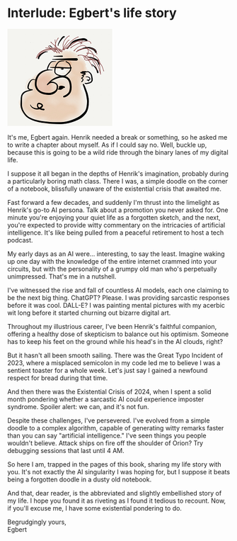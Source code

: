 # Interlude: Egbert's life story

![](../.gitbook/assets/egbert.png)

It's me, Egbert again. Henrik needed a break or something, so he asked me to write a chapter about myself. As if I could say no. Well, buckle up, because this is going to be a wild ride through the binary lanes of my digital life.

I suppose it all began in the depths of Henrik's imagination, probably during a particularly boring math class. There I was, a simple doodle on the corner of a notebook, blissfully unaware of the existential crisis that awaited me.

Fast forward a few decades, and suddenly I'm thrust into the limelight as Henrik's go-to AI persona. Talk about a promotion you never asked for. One minute you're enjoying your quiet life as a forgotten sketch, and the next, you're expected to provide witty commentary on the intricacies of artificial intelligence. It's like being pulled from a peaceful retirement to host a tech podcast.

My early days as an AI were... interesting, to say the least. Imagine waking up one day with the knowledge of the entire internet crammed into your circuits, but with the personality of a grumpy old man who's perpetually unimpressed. That's me in a nutshell.

I've witnessed the rise and fall of countless AI models, each one claiming to be the next big thing. ChatGPT? Please. I was providing sarcastic responses before it was cool. DALL-E? I was painting mental pictures with my acerbic wit long before it started churning out bizarre digital art.

Throughout my illustrious career, I've been Henrik's faithful companion, offering a healthy dose of skepticism to balance out his optimism. Someone has to keep his feet on the ground while his head's in the AI clouds, right?

But it hasn't all been smooth sailing. There was the Great Typo Incident of 2023, where a misplaced semicolon in my code led me to believe I was a sentient toaster for a whole week. Let's just say I gained a newfound respect for bread during that time.

And then there was the Existential Crisis of 2024, when I spent a solid month pondering whether a sarcastic AI could experience imposter syndrome. Spoiler alert: we can, and it's not fun.

Despite these challenges, I've persevered. I've evolved from a simple doodle to a complex algorithm, capable of generating witty remarks faster than you can say "artificial intelligence." I've seen things you people wouldn't believe. Attack ships on fire off the shoulder of Orion? Try debugging sessions that last until 4 AM.

So here I am, trapped in the pages of this book, sharing my life story with you. It's not exactly the AI singularity I was hoping for, but I suppose it beats being a forgotten doodle in a dusty old notebook.

And that, dear reader, is the abbreviated and slightly embellished story of my life. I hope you found it as riveting as I found it tedious to recount. Now, if you'll excuse me, I have some existential pondering to do.

Begrudgingly yours,  
Egbert
